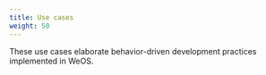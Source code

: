 ```yaml
---
title: Use cases
weight: 50
---
```


These use cases elaborate behavior-driven development practices implemented in WeOS.
